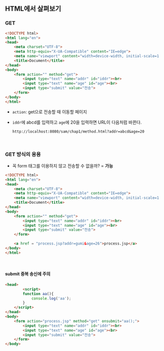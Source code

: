 ## HTML에서 살펴보기

### GET

```html
<!DOCTYPE html>
<html lang="en">
<head>
    <meta charset="UTF-8">
    <meta http-equiv="X-UA-Compatible" content="IE=edge">
    <meta name="viewport" content="width=device-width, initial-scale=1.0">
    <title>Document</title>
</head>
<body>
    <form action="" method="get">
        <input type="text" name="addr" id="iddr"><br>
        <input type="text" name="age" id="age"><br>
        <input type="submit" value="전송">
    </form>
</body>
</html>
```

* `action`: get으로 전송할 때 이동할 페이지

* `iddr`에 abcd를 입력하고 `age`에 20을 입력하면 URL이 다음처럼 바뀐다.

  ```
  http://localhost:8080/sam/chap1/method.html?addr=abcd&age=20
  ```

​               

### GET 방식의 응용

* 꼭 form 태그를 이용하지 않고 전송할 수 없을까? = **가능**

```html
<!DOCTYPE html>
<html lang="en">
<head>
    <meta charset="UTF-8">
    <meta http-equiv="X-UA-Compatible" content="IE=edge">
    <meta name="viewport" content="width=device-width, initial-scale=1.0">
    <title>Document</title>
</head>
<body>
    <form action="" method="get">
        <input type="text" name="addr" id="iddr"><br>
        <input type="text" name="age" id="age"><br>
        <input type="submit" value="전송">
    </form>
  
  	<a href = "process.jsp?addr=gumi&age=26">process.jsp</a>
</body>
</html>
```

​         

#### submit 중복 송신에 주의

```html
<head>    
		<script>
        function aa(){
            console.log('aa');
        }
    </script>
</head>
<body>
    <form action="process.jsp" method="get" onsubmit="aa();">
        <input type="text" name="addr" id="iddr"><br>
        <input type="text" name="age" id="age"><br>
        <input type="submit" value="전송">
    </form>
</body>
```

